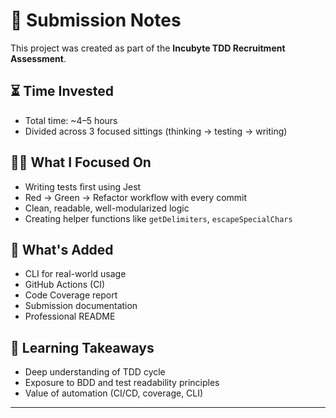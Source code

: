 # 📨 Submission Notes

This project was created as part of the **Incubyte TDD Recruitment Assessment**.

## ⏳ Time Invested

- Total time: ~4–5 hours
- Divided across 3 focused sittings (thinking → testing → writing)

## 👨‍💻 What I Focused On

- Writing tests first using Jest
- Red → Green → Refactor workflow with every commit
- Clean, readable, well-modularized logic
- Creating helper functions like `getDelimiters`, `escapeSpecialChars`

## 🧪 What's Added

- CLI for real-world usage
- GitHub Actions (CI)
- Code Coverage report
- Submission documentation
- Professional README

## 🧠 Learning Takeaways

- Deep understanding of TDD cycle
- Exposure to BDD and test readability principles
- Value of automation (CI/CD, coverage, CLI)

---

